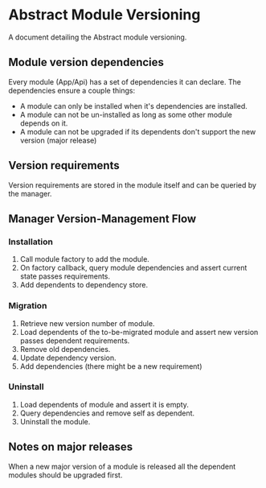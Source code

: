 # Abstract Module Versioning

A document detailing the Abstract module versioning.

## Module version dependencies

Every module (App/Api) has a set of dependencies it can declare. The dependencies ensure a couple things:

- A module can only be installed when it's dependencies are installed.
- A module can not be un-installed as long as some other module depends on it.
- A module can not be upgraded if its dependents don't support the new version (major release)

## Version requirements

Version requirements are stored in the module itself and can be queried by the manager.

## Manager Version-Management Flow

### Installation

1. Call module factory to add the module.
2. On factory callback, query module dependencies and assert current state passes requirements.
3. Add dependents to dependency store.

### Migration

1. Retrieve new version number of module.
2. Load dependents of the to-be-migrated module and assert new version passes dependent requirements.
3. Remove old dependencies.
4. Update dependency version.
5. Add dependencies (there might be a new requirement)

### Uninstall

1. Load dependents of module and assert it is empty.
2. Query dependencies and remove self as dependent.
3. Uninstall the module.

## Notes on major releases

When a new major version of a module is released all the dependent modules should be upgraded first.
